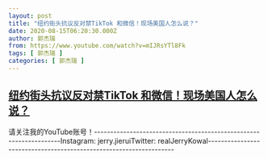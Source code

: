 ```yaml
---
layout: post
title: "纽约街头抗议反对禁TikTok 和微信！现场美国人怎么说？"
date: 2020-08-15T06:20:30.000Z
author: 郭杰瑞
from: https://www.youtube.com/watch?v=mIJRsYTl8Fk
tags: [ 郭杰瑞 ]
categories: [ 郭杰瑞 ]
---
```

<!--1597472430000-->
[纽约街头抗议反对禁TikTok 和微信！现场美国人怎么说？](https://www.youtube.com/watch?v=mIJRsYTl8Fk)
------

<div>
请关注我的YouTube账号！-------------------------------------------------------------------Instagram:  jerry.jieruiTwitter:  realJerryKowal-------------------------------------------------------------------
</div>
